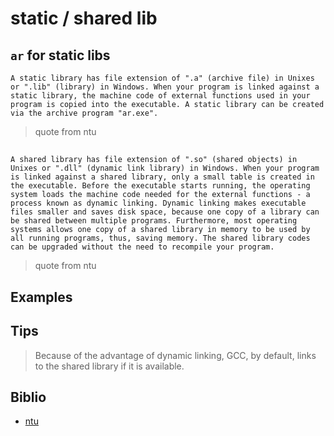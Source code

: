 # static / shared lib

## `ar` for static libs

```text
A static library has file extension of ".a" (archive file) in Unixes or ".lib" (library) in Windows. When your program is linked against a static library, the machine code of external functions used in your program is copied into the executable. A static library can be created via the archive program "ar.exe".
```

> quote from ntu

## 

```text
A shared library has file extension of ".so" (shared objects) in Unixes or ".dll" (dynamic link library) in Windows. When your program is linked against a shared library, only a small table is created in the executable. Before the executable starts running, the operating system loads the machine code needed for the external functions - a process known as dynamic linking. Dynamic linking makes executable files smaller and saves disk space, because one copy of a library can be shared between multiple programs. Furthermore, most operating systems allows one copy of a shared library in memory to be used by all running programs, thus, saving memory. The shared library codes can be upgraded without the need to recompile your program.
```

> quote from ntu

## Examples

## Tips

> Because of the advantage of dynamic linking, GCC, by default, links to the shared library if it is available.

## Biblio

- [ntu](https://www.ntu.edu.sg/home/ehchua/programming/cpp/gcc_make.html)
